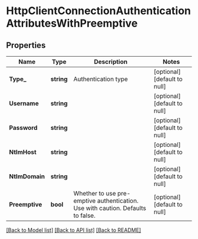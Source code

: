 # HttpClientConnectionAuthenticationAttributesWithPreemptive

## Properties
Name | Type | Description | Notes
------------ | ------------- | ------------- | -------------
**Type_** | **string** | Authentication type | [optional] [default to null]
**Username** | **string** |  | [optional] [default to null]
**Password** | **string** |  | [optional] [default to null]
**NtlmHost** | **string** |  | [optional] [default to null]
**NtlmDomain** | **string** |  | [optional] [default to null]
**Preemptive** | **bool** | Whether to use pre-emptive authentication. Use with caution. Defaults to false. | [optional] [default to null]

[[Back to Model list]](../README.md#documentation-for-models) [[Back to API list]](../README.md#documentation-for-api-endpoints) [[Back to README]](../README.md)

